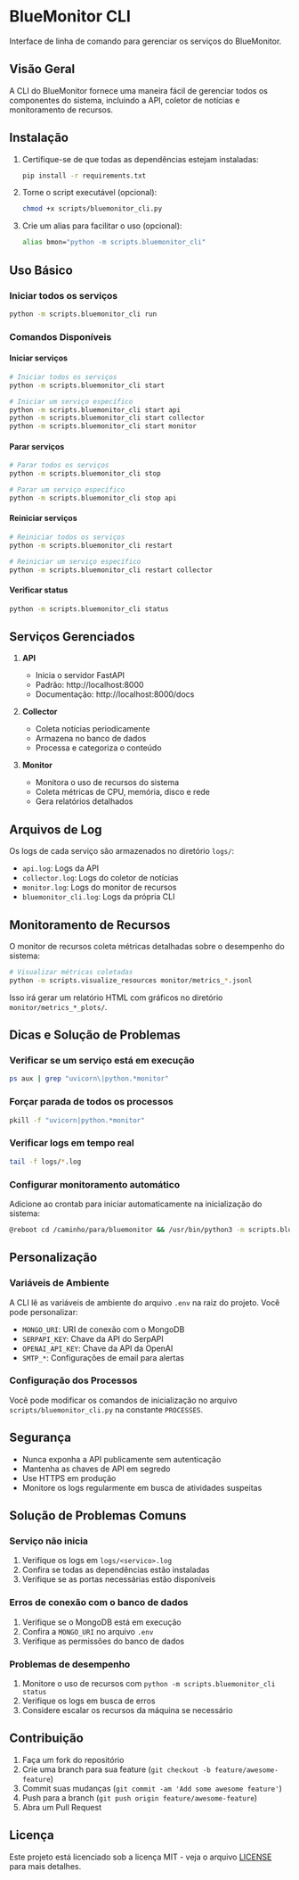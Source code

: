 # BlueMonitor CLI

Interface de linha de comando para gerenciar os serviços do BlueMonitor.

## Visão Geral

A CLI do BlueMonitor fornece uma maneira fácil de gerenciar todos os componentes do sistema, incluindo a API, coletor de notícias e monitoramento de recursos.

## Instalação

1. Certifique-se de que todas as dependências estejam instaladas:
   ```bash
   pip install -r requirements.txt
   ```

2. Torne o script executável (opcional):
   ```bash
   chmod +x scripts/bluemonitor_cli.py
   ```

3. Crie um alias para facilitar o uso (opcional):
   ```bash
   alias bmon="python -m scripts.bluemonitor_cli"
   ```

## Uso Básico

### Iniciar todos os serviços
```bash
python -m scripts.bluemonitor_cli run
```

### Comandos Disponíveis

#### Iniciar serviços
```bash
# Iniciar todos os serviços
python -m scripts.bluemonitor_cli start

# Iniciar um serviço específico
python -m scripts.bluemonitor_cli start api
python -m scripts.bluemonitor_cli start collector
python -m scripts.bluemonitor_cli start monitor
```

#### Parar serviços
```bash
# Parar todos os serviços
python -m scripts.bluemonitor_cli stop

# Parar um serviço específico
python -m scripts.bluemonitor_cli stop api
```

#### Reiniciar serviços
```bash
# Reiniciar todos os serviços
python -m scripts.bluemonitor_cli restart

# Reiniciar um serviço específico
python -m scripts.bluemonitor_cli restart collector
```

#### Verificar status
```bash
python -m scripts.bluemonitor_cli status
```

## Serviços Gerenciados

1. **API**
   - Inicia o servidor FastAPI
   - Padrão: http://localhost:8000
   - Documentação: http://localhost:8000/docs

2. **Collector**
   - Coleta notícias periodicamente
   - Armazena no banco de dados
   - Processa e categoriza o conteúdo

3. **Monitor**
   - Monitora o uso de recursos do sistema
   - Coleta métricas de CPU, memória, disco e rede
   - Gera relatórios detalhados

## Arquivos de Log

Os logs de cada serviço são armazenados no diretório `logs/`:

- `api.log`: Logs da API
- `collector.log`: Logs do coletor de notícias
- `monitor.log`: Logs do monitor de recursos
- `bluemonitor_cli.log`: Logs da própria CLI

## Monitoramento de Recursos

O monitor de recursos coleta métricas detalhadas sobre o desempenho do sistema:

```bash
# Visualizar métricas coletadas
python -m scripts.visualize_resources monitor/metrics_*.jsonl
```

Isso irá gerar um relatório HTML com gráficos no diretório `monitor/metrics_*_plots/`.

## Dicas e Solução de Problemas

### Verificar se um serviço está em execução
```bash
ps aux | grep "uvicorn\|python.*monitor"
```

### Forçar parada de todos os processos
```bash
pkill -f "uvicorn|python.*monitor"
```

### Verificar logs em tempo real
```bash
tail -f logs/*.log
```

### Configurar monitoramento automático
Adicione ao crontab para iniciar automaticamente na inicialização do sistema:

```bash
@reboot cd /caminho/para/bluemonitor && /usr/bin/python3 -m scripts.bluemonitor_cli run >> /var/log/bluemonitor.log 2>&1
```

## Personalização

### Variáveis de Ambiente
A CLI lê as variáveis de ambiente do arquivo `.env` na raiz do projeto. Você pode personalizar:

- `MONGO_URI`: URI de conexão com o MongoDB
- `SERPAPI_KEY`: Chave da API do SerpAPI
- `OPENAI_API_KEY`: Chave da API da OpenAI
- `SMTP_*`: Configurações de email para alertas

### Configuração dos Processos
Você pode modificar os comandos de inicialização no arquivo `scripts/bluemonitor_cli.py` na constante `PROCESSES`.

## Segurança

- Nunca exponha a API publicamente sem autenticação
- Mantenha as chaves de API em segredo
- Use HTTPS em produção
- Monitore os logs regularmente em busca de atividades suspeitas

## Solução de Problemas Comuns

### Serviço não inicia
1. Verifique os logs em `logs/<servico>.log`
2. Confira se todas as dependências estão instaladas
3. Verifique se as portas necessárias estão disponíveis

### Erros de conexão com o banco de dados
1. Verifique se o MongoDB está em execução
2. Confira a `MONGO_URI` no arquivo `.env`
3. Verifique as permissões do banco de dados

### Problemas de desempenho
1. Monitore o uso de recursos com `python -m scripts.bluemonitor_cli status`
2. Verifique os logs em busca de erros
3. Considere escalar os recursos da máquina se necessário

## Contribuição

1. Faça um fork do repositório
2. Crie uma branch para sua feature (`git checkout -b feature/awesome-feature`)
3. Commit suas mudanças (`git commit -am 'Add some awesome feature'`)
4. Push para a branch (`git push origin feature/awesome-feature`)
5. Abra um Pull Request

## Licença

Este projeto está licenciado sob a licença MIT - veja o arquivo [LICENSE](LICENSE) para mais detalhes.
